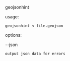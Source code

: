 geojsonhint

usage:

    geojsonhint < file.geojson

options:

--json

    output json data for errors
